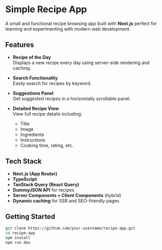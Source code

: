 # Simple Recipe App

A small and functional recipe browsing app built with **Next.js** perfect for learning and experimenting with modern web development.

## Features

- **Recipe of the Day**  
  Displays a new recipe every day using server-side rendering and caching.

- **Search Functionality**  
  Easily search for recipes by keyword.

- **Suggestions Panel**  
  Get suggested recipes in a horizontally scrollable panel.

- **Detailed Recipe View**  
  View full recipe details including:
  - Title
  - Image
  - Ingredients
  - Instructions
  - Cooking time, rating, etc.

## Tech Stack

- **Next.js (App Router)**
- **TypeScript**
- **TanStack Query (React Query)**
- **DummyJSON API** for recipes
- **Server Components + Client Components** (hybrid)
- **Dynamic caching** for SSR and SEO-friendly pages

## Getting Started

```bash
git clone https://github.com/your-username/recipe-app.git
cd recipe-app
npm install
npm run dev
